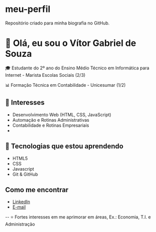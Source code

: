 # meu-perfil
Repositório criado para minha biografia no GitHub.

# 👋 Olá, eu sou o Vítor Gabriel de Souza

🎓 Estudante do 2º ano do Ensino Médio Técnico em Informática para Internet - Marista Escolas Sociais (2/3)  

📊 Formação Técnica em Contabilidade - Unicesumar (1/2)   

## 🌟 Interesses
- Desenvolvimento Web (HTML, CSS, JavaScript)  
- Automação e Rotinas Administrativas  
- Contabilidade e Rotinas Empresariais  
- 

## 🔧 Tecnologias que estou aprendendo
- HTML5  
- CSS
- Javascript  
- Git & GitHub  

## Como me encontrar
- [LinkedIn](https://www.linkedin.com/in/vitor-souza-018a8125b?utm_source=share&utm_campaign=share_via&utm_content=profile&utm_medium=android_app)
- [E-mail](vitorgabrieldesouza2019@gmail.com)  


--
⭐ Fortes interesses em me aprimorar em áreas, Ex.: Economia, T.I. e Administração
